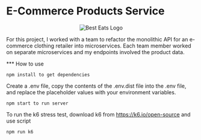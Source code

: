 # E-Commerce Products Service

<div align="center">
  <img src="https://media4.giphy.com/media/GYe9NLMGJHzcitcxww/giphy.gif?cid=790b761146551a4fc4a95480f14ecae3c8fd5eefbd8e6341&rid=giphy.gif&ct=g" alt="Best Eats Logo" >
</div>


For this project, I worked with a team to refactor the monolithic API for an e-commerce clothing retailer into microservices. Each team member worked on separate microservices and my endpoints involved the product data.

*** How to use
```
npm install to get dependencies
```

Create a .env file, copy the contents of the .env.dist file into the .env file, and replace the placeholder
values with your environment variables.

```
npm start to run server
```

To run the k6 stress test, download k6 from https://k6.io/open-source and use script 

```
npm run k6
```

